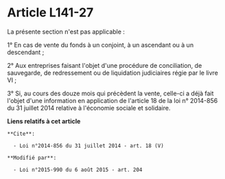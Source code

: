 # Article L141-27

La présente section n'est pas applicable : 

1° En cas de vente du fonds à un conjoint, à un ascendant ou à un descendant ; 

2° Aux entreprises faisant l'objet d'une procédure de conciliation, de sauvegarde, de redressement ou de liquidation
judiciaires régie par le livre VI ; 

3° Si, au cours des douze mois qui précèdent la vente, celle-ci a déjà fait l'objet d'une information en application de
l'article 18 de la loi n° 2014-856 du 31 juillet 2014 relative à l'économie sociale et solidaire.

**Liens relatifs à cet article**

	**Cite**:

	  - Loi n°2014-856 du 31 juillet 2014 - art. 18 (V)

	**Modifié par**:

	  - Loi n°2015-990 du 6 août 2015 - art. 204

